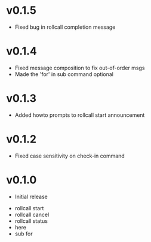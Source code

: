 v0.1.5
======
* Fixed bug in rollcall completion message

v0.1.4
======
* Fixed message composition to fix out-of-order msgs
* Made the 'for' in sub command optional

v0.1.3
======
* Added howto prompts to rollcall start announcement

v0.1.2
======
* Fixed case sensitivity on check-in command

v0.1.0
======
* Initial release
 - rollcall start
 - rollcall cancel
 - rollcall status
 - here
 - sub for
